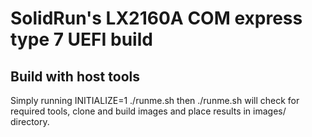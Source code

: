 # SolidRun's LX2160A COM express type 7 UEFI build

## Build with host tools
Simply running INITIALIZE=1 ./runme.sh then ./runme.sh will check for required tools, clone and build images and place results in images/ directory.
